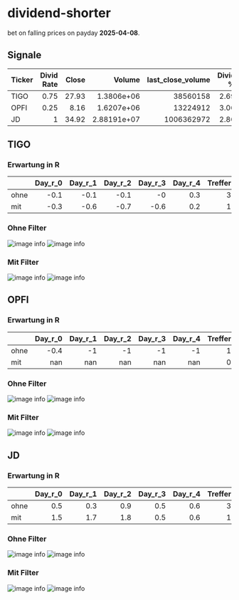 # dividend-shorter

bet on falling prices on payday **2025-04-08**.

## Signale

| Ticker   |   Divid Rate |   Close |      Volume |   last_close_volume |   Divid % | 5_Days_pos   | above_SMA_50   |
|:---------|-------------:|--------:|------------:|--------------------:|----------:|:-------------|:---------------|
| TIGO     |         0.75 |   27.93 | 1.3806e+06  |            38560158 |      2.69 | False        | False          |
| OPFI     |         0.25 |    8.16 | 1.6207e+06  |            13224912 |      3.06 | False        | False          |
| JD       |         1    |   34.92 | 2.88191e+07 |          1006362972 |      2.86 | False        | False          |

## TIGO

### Erwartung in R
|      |   Day_r_0 |   Day_r_1 |   Day_r_2 |   Day_r_3 |   Day_r_4 |   Treffer |
|:-----|----------:|----------:|----------:|----------:|----------:|----------:|
| ohne |      -0.1 |      -0.1 |      -0.1 |      -0   |       0.3 |         3 |
| mit  |      -0.3 |      -0.6 |      -0.7 |      -0.6 |       0.2 |         1 |

### Ohne Filter
![image info](./data/TIGO_box_all.png)
![image info](./data/TIGO_median_all.png)

### Mit Filter
![image info](./data/TIGO_box_filtered.png)
![image info](./data/TIGO_median_filtered.png)

## OPFI

### Erwartung in R
|      |   Day_r_0 |   Day_r_1 |   Day_r_2 |   Day_r_3 |   Day_r_4 |   Treffer |
|:-----|----------:|----------:|----------:|----------:|----------:|----------:|
| ohne |      -0.4 |        -1 |        -1 |        -1 |        -1 |         1 |
| mit  |     nan   |       nan |       nan |       nan |       nan |         0 |

### Ohne Filter
![image info](./data/OPFI_box_all.png)
![image info](./data/OPFI_median_all.png)

### Mit Filter
![image info](./data/OPFI_box_filtered.png)
![image info](./data/OPFI_median_filtered.png)

## JD

### Erwartung in R
|      |   Day_r_0 |   Day_r_1 |   Day_r_2 |   Day_r_3 |   Day_r_4 |   Treffer |
|:-----|----------:|----------:|----------:|----------:|----------:|----------:|
| ohne |       0.5 |       0.3 |       0.9 |       0.5 |       0.6 |         3 |
| mit  |       1.5 |       1.7 |       1.8 |       0.5 |       0.6 |         1 |

### Ohne Filter
![image info](./data/JD_box_all.png)
![image info](./data/JD_median_all.png)

### Mit Filter
![image info](./data/JD_box_filtered.png)
![image info](./data/JD_median_filtered.png)


